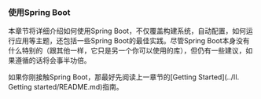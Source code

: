 ### 使用Spring Boot
本章节将详细介绍如何使用Spring Boot，不仅覆盖构建系统，自动配置，如何运行应用等主题，还包括一些Spring Boot的最佳实践。尽管Spring Boot本身没有什么特别的（跟其他一样，它只是另一个你可以使用的库），但仍有一些建议，如果遵循的话将会事半功倍。

如果你刚接触Spring Boot，那最好先阅读上一章节的[Getting Started](../II. Getting started/README.md)指南。

